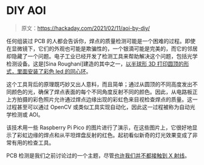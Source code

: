 # DIY AOI

> 原文：<https://hackaday.com/2021/02/11/aoi-by-diy/>

任何组装过 PCB 的人都会告诉你，焊点的质量检测可能是一个困难的过程。即使在显微镜下，它们的外观也可能是欺骗性的，一个银滴可能是完美的，而它的邻居却隐藏了一个问题。电子工业已经开发了检测工具来帮助解决这个问题，包括光学检测设备。这是[Sina Roughani]建造的其中之一，[以半球形 3D 打印圆顶的形式，里面安装了彩色 led 的同心环](https://hackaday.io/project/177186-diy-aoi-rgb-light)。

这个工具背后的原理既巧妙又出人意料，而且简单；通过从圆顶的不同高度发出不同颜色的光，确保了焊点表面的每个不同角度反射不同的颜色。因此，从电路板正上方拍摄的彩色照片允许通过焊点边缘出现的彩虹色来目视检查焊点的质量。这一过程甚至可以通过 OpenCV 或类似工具实现自动化，因此这一过程被称为自动光学检测或 AOI。

该技术用一些 Raspberry Pi Pico 的图片进行了演示，在这些图片上，它很好地显示了彩虹边缘的焊点和从平坦焊盘反射的红色。起初看似新奇的灯光效果变成了非常有用的检查工具。

PCB 检测是我们之前讨论过的一个主题，尽管[也许我们并不都接触到 X 射线](https://hackaday.com/2018/10/12/seeing-a-webcams-pcbs-in-a-whole-different-light/)。